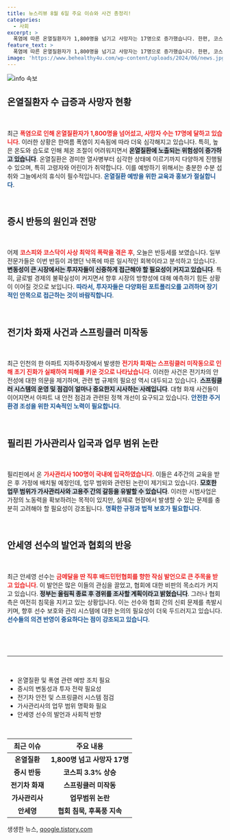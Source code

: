 ```yaml
---
title: 뉴스리뷰 8월 6일 주요 이슈와 사건 총정리!
categories:
  - 사회
excerpt: >
  폭염에 따른 온열질환자가 1,800명을 넘기고 사망자는 17명으로 증가했습니다. 한편, 코스피는 폭락 후 3.3% 반등하며 긴박한 시장 상황이 이어지고 있습니다. 전기차 화재, 필리핀 가사관리사 입국, 그리고 안세영 선수의 발언 논란도 주목받고 있습니다.
feature_text: >
  폭염에 따른 온열질환자가 1,800명을 넘기고 사망자는 17명으로 증가했습니다. 한편, 코스피는 폭락 후 3.3% 반등하며 긴박한 시장 상황이 이어지고 있습니다. 전기차 화재, 필리핀 가사관리사 입국, 그리고 안세영 선수의 발언 논란도 주목받고 있습니다.
image: 'https://www.behealthy4u.com/wp-content/uploads/2024/06/news.jpg'
---
```


<p><img src="https://www.behealthy4u.com/wp-content/uploads/2024/06/news.jpg" alt="info 속보" /></p>

<h2 data-ke-size="size26">온열질환자 수 급증과 사망자 현황</h2>

<p data-ke-size="size16">&nbsp;</p>

<p>최근 <b><span style="color: #ee2323;">폭염으로 인해 온열질환자가 1,800명을 넘어섰고, 사망자 수는 17명에 달하고 있습니다</span></b>. 이러한 상황은 한여름 폭염이 지속됨에 따라 더욱 심각해지고 있습니다. 특히, 높은 온도와 습도로 인해 체온 조절이 어려워지면서 <b><span style="background-color: #21538527;">온열질환에 노출되는 위험성이 증가하고 있습니다</span></b>. 온열질환은 경미한 열사병부터 심각한 상태에 이르기까지 다양하게 진행될 수 있으며, 특히 고령자와 어린이가 취약합니다. 이를 예방하기 위해서는 충분한 수분 섭취와 그늘에서의 휴식이 필수적입니다. <b><span style="color: #1a5490;">온열질환 예방을 위한 교육과 홍보가 절실합니다</span></b>. </p>

<p data-ke-size="size16">&nbsp;</p>

<h2 data-ke-size="size26">증시 반등의 원인과 전망</h2>

<p data-ke-size="size16">&nbsp;</p>

<p>어제 <b><span style="color: #ee2323;">코스피와 코스닥이 사상 최악의 폭락을 겪은 후</span></b>, 오늘은 반등세를 보였습니다. 일부 전문가들은 이번 반등이 과했던 낙폭에 따른 일시적인 회복이라고 분석하고 있습니다. <b><span style="background-color: #21538527;">변동성이 큰 시장에서는 투자자들이 신중하게 접근해야 할 필요성이 커지고 있습니다</span></b>. 특히, 글로벌 경제의 불확실성이 커지면서 향후 시장의 방향성에 대해 예측하기 힘든 상황이 이어질 것으로 보입니다. <b><span style="color: #1a5490;">따라서, 투자자들은 다양화된 포트폴리오를 고려하며 장기적인 안목으로 접근하는 것이 바람직합니다</span></b>.</p>

<p data-ke-size="size16">&nbsp;</p>

<h2 data-ke-size="size26">전기차 화재 사건과 스프링클러 미작동</h2>

<p data-ke-size="size16">&nbsp;</p>

<p>최근 인천의 한 아파트 지하주차장에서 발생한 <b><span style="color: #ee2323;">전기차 화재는 스프링클러 미작동으로 인해 초기 진화가 실패하여 피해를 키운 것으로 나타났습니다</span></b>. 이러한 사건은 전기차의 안전성에 대한 의문을 제기하며, 관련 법 규제의 필요성 역시 대두되고 있습니다. <b><span style="background-color: #21538527;">스프링클러 시스템의 운영 및 점검이 얼마나 중요한지 시사하는 사례입니다</span></b>. 대형 화재 사건들이 이어지면서 아파트 내 안전 점검과 관련된 정책 개선이 요구되고 있습니다. <b><span style="color: #1a5490;">안전한 주거 환경 조성을 위한 지속적인 노력이 필요합니다</span></b>.</p>

<p data-ke-size="size16">&nbsp;</p>

<h2 data-ke-size="size26">필리핀 가사관리사 입국과 업무 범위 논란</h2>

<p data-ke-size="size16">&nbsp;</p>

<p>필리핀에서 온 <b><span style="color: #ee2323;">가사관리사 100명이 국내에 입국하였습니다</span></b>. 이들은 4주간의 교육을 받은 후 가정에 배치될 예정인데, 업무 범위와 관련된 논란이 제기되고 있습니다. <b><span style="background-color: #21538527;">모호한 업무 범위가 가사관리사와 고용주 간의 갈등을 유발할 수 있습니다</span></b>. 이러한 시범사업은 가정의 노동력을 확보하려는 목적이 있지만, 실제로 현장에서 발생할 수 있는 문제를 충분히 고려해야 할 필요성이 강조됩니다. <b><span style="color: #1a5490;">명확한 규정과 법적 보호가 필요합니다</span></b>.</p>

<p data-ke-size="size16">&nbsp;</p>

<h2 data-ke-size="size26">안세영 선수의 발언과 협회의 반응</h2>

<p data-ke-size="size16">&nbsp;</p>

<p>최근 안세영 선수는 <b><span style="color: #ee2323;">금메달을 딴 직후 배드민턴협회를 향한 작심 발언으로 큰 주목을 받고 있습니다</span></b>. 이 발언은 많은 이들의 관심을 끌었고, 협회에 대한 비판의 목소리가 커지고 있습니다. <b><span style="background-color: #21538527;">정부는 올림픽 종료 후 경위를 조사할 계획이라고 밝혔습니다</span></b>. 그러나 협회 측은 여전히 침묵을 지키고 있는 상황입니다. 이는 선수와 협회 간의 신뢰 문제를 촉발시키며, 향후 선수 보호와 관리 시스템에 대한 논의의 필요성이 더욱 두드러지고 있습니다. <b><span style="color: #1a5490;">선수들의 의견 반영이 중요하다는 점이 강조되고 있습니다</span></b>.</p>

<p data-ke-size="size16">&nbsp;</p>

<p data-ke-size="size16">&nbsp;</p>

<hr />

<p data-ke-size="size16">&nbsp;</p>

<ul>
<li>온열질환 및 폭염 관련 예방 조치 필요</li>
<li>증시의 변동성과 투자 전략 필요성</li>
<li>전기차 안전 및 스프링클러 시스템 점검</li>
<li>가사관리사의 업무 범위 명확화 필요</li>
<li>안세영 선수의 발언과 사회적 반향</li>
</ul>

<p data-ke-size="size16">&nbsp;</p>

<table><thead><tr><th style="text-align: center; height: 17px;"><b>최근 이슈</b></th><th style="text-align: center; height: 17px;"><b>주요 내용</b></th></tr></thead><tbody><tr><td style="text-align: center; height: 17px;"><b>온열질환</b></td><td style="text-align: center; height: 17px;"><b>1,800명 넘고 사망자 17명</b></td></tr><tr><td style="text-align: center; height: 17px;"><b>증시 반등</b></td><td style="text-align: center; height: 17px;"><b>코스피 3.3% 상승</b></td></tr><tr><td style="text-align: center; height: 17px;"><b>전기차 화재</b></td><td style="text-align: center; height: 17px;"><b>스프링클러 미작동</b></td></tr><tr><td style="text-align: center; height: 17px;"><b>가사관리사</b></td><td style="text-align: center; height: 17px;"><b>업무범위 논란</b></td></tr><tr><td style="text-align: center; height: 17px;"><b>안세영</b></td><td style="text-align: center; height: 17px;"><b>협회 침묵, 후폭풍 지속</b></td></tr></tbody></table>
생생한 뉴스, <a href="https://qoogle.tistory.com" rel="dofollow">qoogle.tistory.com</a>


